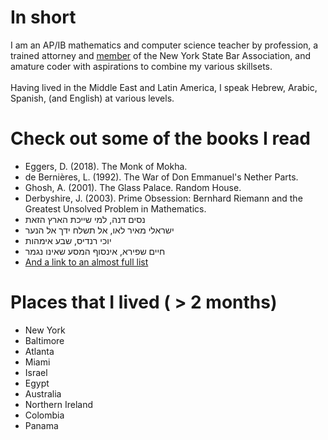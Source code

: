 
# In short

I am an AP/IB mathematics and computer science teacher by profession, a trained attorney and [member](https://iapps.courts.state.ny.us/attorneyservices/wicket/page/DetailsPage?3) of the New York State Bar Association, and amature coder with aspirations to combine my various skillsets. 
<br/><br/>
Having lived in the Middle East and Latin America, I speak Hebrew, Arabic, Spanish, (and English) at various levels. 



# Check out some of the books I read
- Eggers, D. (2018). The Monk of Mokha.
- de Bernières, L. (1992). The War of Don Emmanuel's Nether Parts.
- Ghosh, A. (2001). The Glass Palace. Random House.
- Derbyshire, J. (2003). Prime Obsession: Bernhard Riemann and the Greatest Unsolved Problem in Mathematics.
- נסים דנה, למי שייכת הארץ הזאת
- ישראלי מאיר לאו, אל תשלח ידך אל הנער
- יוכי רנדיס, שבע אימהות
- חיים שפירא, אינסוף המסע שאינו נגמר
- [And a link to an almost full list](https://www.goodreads.com/user/show/18987015-ilan-grapel)


# Places that I lived ( > 2 months)

- New York
- Baltimore
- Atlanta
- Miami
- Israel
- Egypt
- Australia
- Northern Ireland
- Colombia
- Panama

